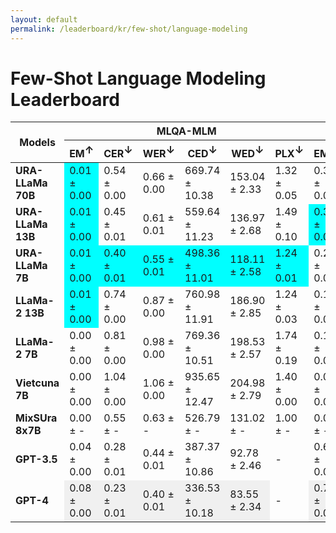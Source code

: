 ```yaml
---
layout: default
permalink: /leaderboard/kr/few-shot/language-modeling
---
```

# Few-Shot Language Modeling Leaderboard

<table class="table table-bordered table-sm w-100 dtHorizontalTable" cellspacing="0">
  <thead>
    <tr>
      <th rowspan="2" class="text-center align-middle"><b>Models</b></th>
      <th colspan="6" class="text-center"><b>MLQA-MLM</b></th>
      <th colspan="6" class="text-center"><b>VSEC</b></th>
    </tr>
    <tr>
      <th class="text-center"><b>EM<span style="vertical-align: super;">↑</span></b></th>
      <th class="text-center"><b>CER<span style="vertical-align: super;">↓</span></b></th>
      <th class="text-center"><b>WER<span style="vertical-align: super;">↓</span></b></th>
      <th class="text-center"><b>CED<span style="vertical-align: super;">↓</span></b></th>
      <th class="text-center"><b>WED<span style="vertical-align: super;">↓</span></b></th>
      <th class="text-center"><b>PLX<span style="vertical-align: super;">↓</span></b></th>
      <th class="text-center"><b>EM<span style="vertical-align: super;">↑</span></b></th>
      <th class="text-center"><b>CER<span style="vertical-align: super;">↓</span></b></th>
      <th class="text-center"><b>WER<span style="vertical-align: super;">↓</span></b></th>
      <th class="text-center"><b>CED<span style="vertical-align: super;">↓</span></b></th>
      <th class="text-center"><b>WED<span style="vertical-align: super;">↓</span></b></th>
      <th class="text-center"><b>PLX<span style="vertical-align: super;">↓</span></b></th>
    </tr>
  </thead>
  <tbody>
    <tr>
      <td class="text-center"><b>URA-LLaMa 70B</b></td>
      <td class="text-center" style="background-color: cyan;">0.01 ± 0.00</td>
      <td class="text-center">0.54 ± 0.00</td>
      <td class="text-center">0.66 ± 0.00</td>
      <td class="text-center">669.74 ± 10.38</td>
      <td class="text-center">153.04 ± 2.33</td>
      <td class="text-center">1.32 ± 0.05</td>
      <td class="text-center">0.33 ± 0.00</td>
      <td class="text-center">0.11 ± 0.00</td>
      <td class="text-center">0.13 ± 0.00</td>
      <td class="text-center">15.09 ± 0.42</td>
      <td class="text-center">4.05 ± 0.11</td>
      <td class="text-center">1.13 ± 0.00</td>
    </tr>
    <tr>
      <td class="text-center"><b>URA-LLaMa 13B</b></td>
      <td class="text-center" style="background-color: cyan;">0.01 ± 0.00</td>
      <td class="text-center">0.45 ± 0.01</td>
      <td class="text-center">0.61 ± 0.01</td>
      <td class="text-center">559.64 ± 11.23</td>
      <td class="text-center">136.97 ± 2.68</td>
      <td class="text-center">1.49 ± 0.10</td>
      <td class="text-center" style="background-color: cyan;">0.35 ± 0.00</td>
      <td class="text-center" style="background-color: cyan;">0.02 ± 0.00</td>
      <td class="text-center" style="background-color: cyan;">0.04 ± 0.00</td>
      <td class="text-center" style="background-color: cyan;">2.81 ± 0.12</td>
      <td class="text-center" style="background-color: cyan;">1.18 ± 0.03</td>
      <td class="text-center">1.15 ± 0.00</td>
    </tr>
    <tr>
      <td class="text-center"><b>URA-LLaMa 7B</b></td>
      <td class="text-center" style="background-color: cyan;">0.01 ± 0.00</td>
      <td class="text-center" style="background-color: cyan;">0.40 ± 0.01</td>
      <td class="text-center" style="background-color: cyan;">0.55 ± 0.01</td>
      <td class="text-center" style="background-color: cyan;">498.36 ± 11.01</td>
      <td class="text-center" style="background-color: cyan;">118.11 ± 2.58</td>
      <td class="text-center" style="background-color: cyan;">1.24 ± 0.01</td>
      <td class="text-center">0.22 ± 0.00</td>
      <td class="text-center">0.32 ± 0.01</td>
      <td class="text-center">0.33 ± 0.01</td>
      <td class="text-center">41.89 ± 1.54</td>
      <td class="text-center">10.10 ± 0.34</td>
      <td class="text-center">1.07 ± 0.00</td>
    </tr>
    <tr>
      <td class="text-center"><b>LLaMa-2 13B</b></td>
      <td class="text-center" style="background-color: cyan;">0.01 ± 0.00</td>
      <td class="text-center">0.74 ± 0.00</td>
      <td class="text-center">0.87 ± 0.00</td>
      <td class="text-center">760.98 ± 11.91</td>
      <td class="text-center">186.90 ± 2.85</td>
      <td class="text-center">1.24 ± 0.03</td>
      <td class="text-center">0.16 ± 0.00</td>
      <td class="text-center">0.03 ± 0.00</td>
      <td class="text-center">0.05 ± 0.00</td>
      <td class="text-center">3.38 ± 0.16</td>
      <td class="text-center">1.51 ± 0.04</td>
      <td class="text-center" style="background-color: cyan;">1.01 ± 0.00</td>
    </tr>
    <tr>
      <td class="text-center"><b>LLaMa-2 7B</b></td>
      <td class="text-center">0.00 ± 0.00</td>
      <td class="text-center">0.81 ± 0.00</td>
      <td class="text-center">0.98 ± 0.00</td>
      <td class="text-center">769.36 ± 10.51</td>
      <td class="text-center">198.53 ± 2.57</td>
      <td class="text-center">1.74 ± 0.19</td>
      <td class="text-center">0.12 ± 0.00</td>
      <td class="text-center">0.36 ± 0.01</td>
      <td class="text-center">0.39 ± 0.01</td>
      <td class="text-center">47.50 ± 0.86</td>
      <td class="text-center">11.80 ± 0.19</td>
      <td class="text-center">1.06 ± 0.00</td>
    </tr>
    <tr>
      <td class="text-center"><b>Vietcuna 7B</b></td>
      <td class="text-center">0.00 ± 0.00</td>
      <td class="text-center">1.04 ± 0.00</td>
      <td class="text-center">1.06 ± 0.00</td>
      <td class="text-center">935.65 ± 12.47</td>
      <td class="text-center">204.98 ± 2.79</td>
      <td class="text-center">1.40 ± 0.00</td>
      <td class="text-center">0.00 ± 0.00</td>
      <td class="text-center">8.00 ± 0.07</td>
      <td class="text-center">8.01 ± 0.07</td>
      <td class="text-center">1063.93 ± 7.64</td>
      <td class="text-center">241.74 ± 1.74</td>
      <td class="text-center">1.46 ± 0.00</td>
    </tr>
    <tr>
      <td class="text-center"><b>MixSUra 8x7B</b></td>
      <td class="text-center">0.00 ± -</td>
      <td class="text-center">0.55 ± -</td>
      <td class="text-center">0.63 ± -</td>
      <td class="text-center">526.79 ± -</td>
      <td class="text-center">131.02 ± -</td>
      <td class="text-center">1.00 ± -</td>
      <td class="text-center">0.08 ± -</td>
      <td class="text-center">0.19 ± -</td>
      <td class="text-center">0.28 ± -</td>
      <td class="text-center">25.13 ± -</td>
      <td class="text-center">8.58 ± -</td>
      <td class="text-center">1.00 ± -</td>
    </tr>
    <tr>
      <td class="text-center"><b>GPT-3.5</b></td>
      <td class="text-center">0.04 ± 0.00</td>
      <td class="text-center">0.28 ± 0.01</td>
      <td class="text-center">0.44 ± 0.01</td>
      <td class="text-center">387.37 ± 10.86</td>
      <td class="text-center">92.78 ± 2.46</td>
      <td class="text-center">-</td>
      <td class="text-center">0.66 ± 0.00</td>
      <td class="text-center" style="background-color: #f0f0f0;">0.01 ± 0.00</td>
      <td class="text-center">0.02 ± 0.00</td>
      <td class="text-center">1.63 ± 0.08</td>
      <td class="text-center">0.61 ± 0.02</td>
      <td class="text-center">-</td>
    </tr>
    <tr>
      <td class="text-center"><b>GPT-4</b></td>
      <td class="text-center" style="background-color: #f0f0f0;">0.08 ± 0.00</td>
      <td class="text-center" style="background-color: #f0f0f0;">0.23 ± 0.01</td>
      <td class="text-center" style="background-color: #f0f0f0;">0.40 ± 0.01</td>
      <td class="text-center" style="background-color: #f0f0f0;">336.53 ± 10.18</td>
      <td class="text-center" style="background-color: #f0f0f0;">83.55 ± 2.34</td>
      <td class="text-center">-</td>
      <td class="text-center" style="background-color: #f0f0f0;">0.75 ± 0.00</td>
      <td class="text-center" style="background-color: #f0f0f0;">0.01 ± 0.00</td>
      <td class="text-center" style="background-color: #f0f0f0;">0.01 ± 0.00</td>
      <td class="text-center" style="background-color: #f0f0f0;">0.89 ± 0.04</td>
      <td class="text-center" style="background-color: #f0f0f0;">0.37 ± 0.01</td>
      <td class="text-center">-</td>
    </tr>
  </tbody>
</table>
